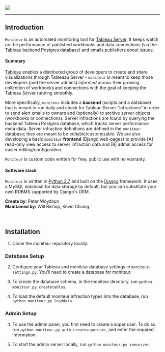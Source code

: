 <img src="http://i.imgur.com/DtAkHI6.png"  />

-----------

## Introduction  
`Moniteur` is an automated monitoring tool for [Tableau Server](http://www.tableau.com/products/server). It keeps watch on the performance of published workbooks and data connections (via the Tableau backend Postgres database) and emails publishers about issues. 
 
#### Summary  
[Tableau](http://www.tableau.com/) enables a distributed group of developers to create and share visualizations through Tableaau Server - `moniteur` is meant to keep those developers (and the server admins) *informed* across their growing collection of workbooks and connections with the goal of keeping the Tableau Server running smoothly.

More specifically, `moniteur` includes a **backend** (scripts and a database) that is meant to run daily and check for Tableau Server "infractions" in order to send alert emails to owners and (optionally) to archive server objects (workbooks or connections). Server infractions are found by querying the backend Tableau Postgres database, which tracks server performance meta-data. Server infraction definitions are defined in the `moniteur` database; they are meant to be editable/customizable. We are also developing a basic `moniteur` **frontend** (Django web-pages) to provide [A] read-only view access to server infraction data and [B] admin access for easier editing/configuration. 

`Moniteur` is custom code written for free, public use with no warranty.

#### Software stack
`Moniteur` is written in [Python 2.7](https://www.python.org/downloads/) and built on the [Django](https://www.djangoproject.com/) framework. It uses a MySQL database for data storage by default, but you can substitute your own RDBMS supported by Django's ORM.  

**Create by:** Peter Woyzbun  
**Maintained by:** Will Bishop, Kevin Chiang  

<br>

## Installation


1. Clone the moniteur repository locally.

### Database Setup

2. Configure your Tableau and moniteur database settings in `moniteur-settings.py`. You'll need to create a database for moniteur.

3. To create the database schema, in the moniteur directory, run ```python moniteur.py createtables```. 

4. To load the default moniteur infraction types into the database, run ```python moniteur.py loaddata```

### Admin Setup

4. To use the admin panel, you first need to create a super user. To do so, run ```python moniteur.py auth createsuperuser```, and enter the required information.

5. To start the admin server locally, run ```python moniteur.py runserver```.
